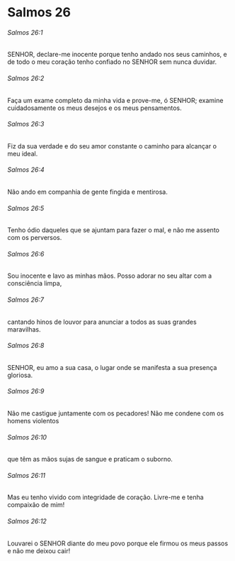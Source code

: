 # Salmos 26

###### Salmos 26:1

SENHOR, declare-me inocente porque tenho andado nos seus caminhos, e de todo o meu coração tenho confiado no SENHOR sem nunca duvidar.

###### Salmos 26:2

Faça um exame completo da minha vida e prove-me, ó SENHOR; examine cuidadosamente os meus desejos e os meus pensamentos.

###### Salmos 26:3

Fiz da sua verdade e do seu amor constante o caminho para alcançar o meu ideal.

###### Salmos 26:4

Não ando em companhia de gente fingida e mentirosa.

###### Salmos 26:5

Tenho ódio daqueles que se ajuntam para fazer o mal, e não me assento com os perversos.

###### Salmos 26:6

Sou inocente e lavo as minhas mãos. Posso adorar no seu altar com a consciência limpa,

###### Salmos 26:7

cantando hinos de louvor para anunciar a todos as suas grandes maravilhas.

###### Salmos 26:8

SENHOR, eu amo a sua casa, o lugar onde se manifesta a sua presença gloriosa.

###### Salmos 26:9

Não me castigue juntamente com os pecadores! Não me condene com os homens violentos

###### Salmos 26:10

que têm as mãos sujas de sangue e praticam o suborno.

###### Salmos 26:11

Mas eu tenho vivido com integridade de coração. Livre-me e tenha compaixão de mim!

###### Salmos 26:12

Louvarei o SENHOR diante do meu povo porque ele firmou os meus passos e não me deixou cair!

